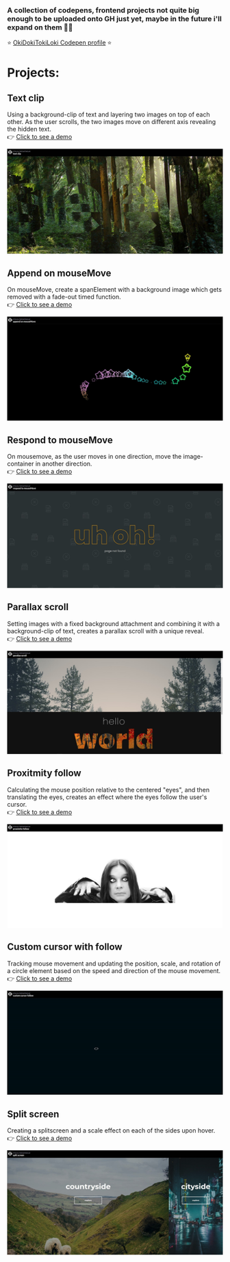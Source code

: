 ### A collection of codepens, frontend projects not quite big enough to be uploaded onto GH just yet, maybe in the future i'll expand on them 🤷‍♂️

⭐️ [OkiDokiTokiLoki Codepen profile](https://codepen.io/OkiDokiTokiLoki/pens/public) ⭐️

# Projects:

## Text clip
Using a background-clip of text and layering two images on top of each other. As the user scrolls, the two images move on different axis revealing the hidden text.\
👉 [Click to see a demo](https://codepen.io/OkiDokiTokiLoki/full/LYvMeGE)

![A screenshot of the "text clip" codepen project](https://raw.githubusercontent.com/OkiDokiTokiLoki/codepen/main/assets/readmeAssets/textClip.jpg)

## Append on mouseMove
On mouseMove, create a spanElement with a background image which gets removed with a fade-out timed function.\
👉 [Click to see a demo](https://codepen.io/OkiDokiTokiLoki/full/zYXyRBK)

![A screenshot of the "Append on mouseMove" codepen project](https://raw.githubusercontent.com/OkiDokiTokiLoki/codepen/main/assets/readmeAssets/appendOnMouseMove.jpg)

## Respond to mouseMove
On mousemove, as the user moves in one direction, move the image-container in another direction.\
👉 [Click to see a demo](https://codepen.io/OkiDokiTokiLoki/full/LYvqreL)

![A screenshot of the "Respond to mouseMove" codepen project](https://raw.githubusercontent.com/OkiDokiTokiLoki/codepen/main/assets/readmeAssets/respondToMouseMove.jpg)

## Parallax scroll
Setting images with a fixed background attachment and combining it with a background-clip of text, creates a parallax scroll with a unique reveal.\
👉 [Click to see a demo](https://codepen.io/OkiDokiTokiLoki/full/QWPeoGm)

![A screenshot of the "Parallax scroll" codepen project](https://raw.githubusercontent.com/OkiDokiTokiLoki/codepen/main/assets/readmeAssets/parallaxScroll.jpg)

## Proxitmity follow
Calculating the mouse position relative to the centered "eyes", and then translating the eyes, creates an effect where the eyes follow the user's cursor.\
👉 [Click to see a demo](https://codepen.io/OkiDokiTokiLoki/full/VwNJVzp)

![A screenshot of the "Proximity follow" codepen project](https://raw.githubusercontent.com/OkiDokiTokiLoki/codepen/main/assets/readmeAssets/proximityFollow.jpg)

## Custom cursor with follow
Tracking mouse movement and updating the position, scale, and rotation of a circle element based on the speed and direction of the mouse movement.\
👉 [Click to see a demo](https://codepen.io/OkiDokiTokiLoki/full/VwNRJOg)

![A screenshot of the "Custom cursor follow" codepen project](https://raw.githubusercontent.com/OkiDokiTokiLoki/codepen/main/assets/readmeAssets/customCursorFollow.jpg)

## Split screen
Creating a splitscreen and a scale effect on each of the sides upon hover.\
👉 [Click to see a demo](https://codepen.io/OkiDokiTokiLoki/full/oNOmgdx)

![A screenshot of the "Split screen" codepen project](https://raw.githubusercontent.com/OkiDokiTokiLoki/codepen/main/assets/readmeAssets/splitScreen.jpg)
